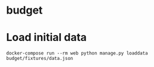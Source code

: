 # budget

# Load initial data
```
docker-compose run --rm web python manage.py loaddata budget/fixtures/data.json
```
